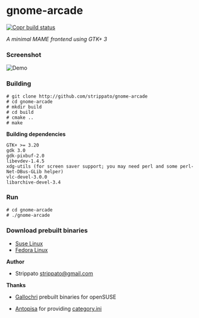 # gnome-arcade
[![Copr build status](https://copr.fedorainfracloud.org/coprs/strippato/gnome-arcade/package/gnome-arcade/status_image/last_build.png)](https://copr.fedorainfracloud.org/coprs/strippato/gnome-arcade/package/gnome-arcade/)

*A minimal MAME frontend using GTK+ 3*
### Screenshot
![Demo](https://raw.githubusercontent.com/strippato/gnome-arcade/master/wiki/newgnomearcade.gif)

### Building
```
# git clone http://github.com/strippato/gnome-arcade
# cd gnome-arcade
# mkdir build
# cd build
# cmake ..
# make
```

**Building dependencies**
```
GTK+ >= 3.20
gdk 3.0
gdk-pixbuf-2.0
libevdev-1.4.5
xdg-utils (for screen saver support; you may need perl and some perl-Net-DBus-GLib helper)
vlc-devel-3.0.0
libarchive-devel-3.4
```

### Run
```
# cd gnome-arcade
# ./gnome-arcade
```

### Download prebuilt binaries
- [Suse Linux](http://software.opensuse.org/download.html?project=home%3Agallochri%3AStrippato&package=gnome-arcade)
- [Fedora Linux](https://copr.fedorainfracloud.org/coprs/strippato/gnome-arcade/package/gnome-arcade/)


**Author**
 * Strippato <strippato@gmail.com>

**Thanks**
* [Gallochri](https://github.com/gallochri) prebuilt binaries for openSUSE

* [Antopisa](http://www.progettosnaps.net) for providing [category.ini](http://www.progettosnaps.net/renameset/packs/pS_category_210.zip)



